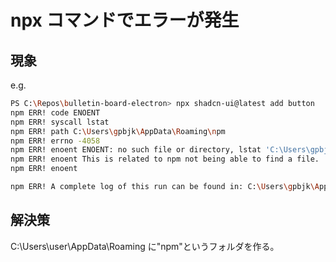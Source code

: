 # npx コマンドでエラーが発生

## 現象

e.g. 

```bash
PS C:\Repos\bulletin-board-electron> npx shadcn-ui@latest add button
npm ERR! code ENOENT
npm ERR! syscall lstat
npm ERR! path C:\Users\gpbjk\AppData\Roaming\npm
npm ERR! errno -4058
npm ERR! enoent ENOENT: no such file or directory, lstat 'C:\Users\gpbjk\AppData\Roaming\npm'
npm ERR! enoent This is related to npm not being able to find a file.
npm ERR! enoent 

npm ERR! A complete log of this run can be found in: C:\Users\gpbjk\AppData\Local\npm-cache\_logs\2024-02-04T07_03_06_508Z-debug-0.log
```

## 解決策

C:\Users\user\AppData\Roaming に"npm"というフォルダを作る。